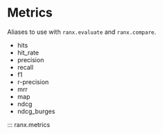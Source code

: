 # Metrics

Aliases to use with `ranx.evaluate` and `ranx.compare`.

- hits
- hit_rate
- precision
- recall
- f1
- r-precision
- mrr
- map
- ndcg
- ndcg_burges

::: ranx.metrics